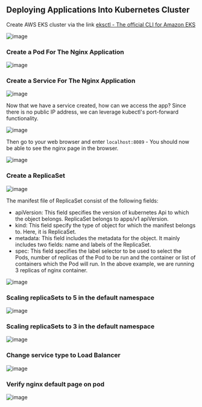 ## Deploying Applications Into Kubernetes Cluster


Create AWS EKS cluster via the link [eksctl - The official CLI for Amazon EKS](https://github.com/eksctl-io/eksctl)

![image](https://github.com/kebsOps/dareyio-pbl/assets/10085348/ee89e8d1-a9b9-4e52-87f9-5f21481284ea)

### Create a Pod For The Nginx Application

![image](https://github.com/kebsOps/dareyio-pbl/assets/10085348/e63efd3b-23e9-4c6c-97ba-6082b2ddfc17)

### Create a Service For The Nginx Application

![image](https://github.com/kebsOps/dareyio-pbl/assets/10085348/78b15861-1ccf-45f8-a85e-93ce32e75227)


Now that we have a service created, how can we access the app? Since there is no public IP address, we can leverage kubectl's port-forward functionality.

![image](https://github.com/kebsOps/dareyio-pbl/assets/10085348/43ad4ef3-7829-4e4c-87a4-168e8badd8ca)

Then go to your web browser and enter ``localhost:8089`` - You should now be able to see the nginx page in the browser.

![image](https://github.com/kebsOps/dareyio-pbl/assets/10085348/d2054500-ece8-4e77-9b2d-602727ceea01)


### Create a ReplicaSet

![image](https://github.com/kebsOps/dareyio-pbl/assets/10085348/b1e5486a-1c49-4edf-9908-5bf7858fca05)

The manifest file of ReplicaSet consist of the following fields:

- apiVersion: This field specifies the version of kubernetes Api to which the object belongs. ReplicaSet belongs to apps/v1 apiVersion.
- kind: This field specify the type of object for which the manifest belongs to. Here, it is ReplicaSet.
- metadata: This field includes the metadata for the object. It mainly includes two fields: name and labels of the ReplicaSet.
- spec: This field specifies the label selector to be used to select the Pods, number of replicas of the Pod to be run and the container or list of containers which the Pod will run. In the above example, we are running 3 replicas of nginx container.


![image](https://github.com/kebsOps/dareyio-pbl/assets/10085348/adcc47d8-9c83-483a-ae08-3ffa3276ca92)


### Scaling replicaSets to 5 in the default namespace

![image](https://github.com/kebsOps/dareyio-pbl/assets/10085348/fa089d1c-d394-4c02-bde3-74c0e40e1ccf)

### Scaling replicaSets to 3 in the default namespace

![image](https://github.com/kebsOps/dareyio-pbl/assets/10085348/66b23eb6-4819-4d79-aeaa-e8c1907df933)

### Change service type to Load Balancer

![image](https://github.com/kebsOps/dareyio-pbl/assets/10085348/2f406187-663f-4d93-acb3-071942838ff7)

### Verify nginx default page on pod

![image](https://github.com/kebsOps/dareyio-pbl/assets/10085348/9d1c4f43-3e98-4001-9bb4-58bc59e64025)





